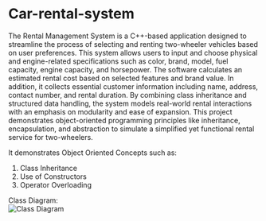 # Car-rental-system
The Rental Management System is a C++-based application designed to streamline the process of selecting and renting two-wheeler vehicles based on user preferences. This system allows users to input and choose physical and engine-related specifications such as color, brand, model, fuel capacity, engine capacity, and horsepower. The software calculates an estimated rental cost based on selected features and brand value. In addition, it collects essential customer information including name, address, contact number, and rental duration. By combining class inheritance and structured data handling, the system models real-world rental interactions with an emphasis on modularity and ease of expansion. This project demonstrates object-oriented programming principles like inheritance, encapsulation, and abstraction to simulate a simplified yet functional rental service for two-wheelers.

It demonstrates Object Oriented Concepts such as:

1. Class Inheritance
2. Use of Constructors
3. Operator Overloading

   
Class Diagram:<br>
![Class Diagram](https://github.com/norac1243/Bike-Rental-System-using-CPP-/blob/main/Bike%20Rental%20System%20with%20C%2B%2B%20-%20Class%20Diagram.png)
